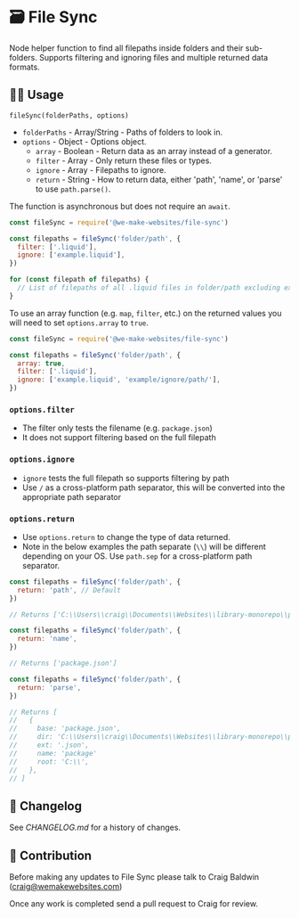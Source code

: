 # 🗃️ File Sync

Node helper function to find all filepaths inside folders and their sub-folders. Supports filtering and ignoring files and multiple returned data formats.

## 👩‍💻 Usage

`fileSync(folderPaths, options)`

* `folderPaths` - Array/String - Paths of folders to look in.
* `options` - Object - Options object.
  * `array` - Boolean - Return data as an array instead of a generator.
  * `filter` - Array - Only return these files or types.
  * `ignore` - Array - Filepaths to ignore.
  * `return` - String - How to return data, either 'path', 'name', or 'parse' to use `path.parse()`.

The function is asynchronous but does not require an `await`.


```js
const fileSync = require('@we-make-websites/file-sync')

const filepaths = fileSync('folder/path', {
  filter: ['.liquid'],
  ignore: ['example.liquid'],
})

for (const filepath of filepaths) {
  // List of filepaths of all .liquid files in folder/path excluding example.liquid
}
```

To use an array function (e.g. `map`, `filter`, etc.) on the returned values you will need to set `options.array` to `true`.

```js
const fileSync = require('@we-make-websites/file-sync')

const filepaths = fileSync('folder/path', {
  array: true,
  filter: ['.liquid'],
  ignore: ['example.liquid', 'example/ignore/path/'],
})
```

### `options.filter`

* The filter only tests the filename (e.g. `package.json`)
* It does not support filtering based on the full filepath

### `options.ignore`

* `ignore` tests the full filepath so supports filtering by path
* Use `/` as a cross-platform path separator, this will be converted into the appropriate path separator

### `options.return`

* Use `options.return` to change the type of data returned.
* Note in the below examples the path separate (`\\`) will be different depending on your OS. Use `path.sep` for a cross-platform path separator.

```js
const filepaths = fileSync('folder/path', {
  return: 'path', // Default
})

// Returns ['C:\\Users\\craig\\Documents\\Websites\\library-monorepo\\packages\\animate-number\\package.json']
```

```js
const filepaths = fileSync('folder/path', {
  return: 'name',
})

// Returns ['package.json']
```

```js
const filepaths = fileSync('folder/path', {
  return: 'parse',
})

// Returns [
//   {
//     base: 'package.json',
//     dir: 'C:\\Users\\craig\\Documents\\Websites\\library-monorepo\\packages\\animate-number',
//     ext: '.json',
//     name: 'package'
//     root: 'C:\\',
//   },
// ]
```


## 📅 Changelog

See *CHANGELOG.md* for a history of changes.

## 🤝 Contribution

Before making any updates to File Sync please talk to Craig Baldwin (craig@wemakewebsites.com)

Once any work is completed send a pull request to Craig for review.